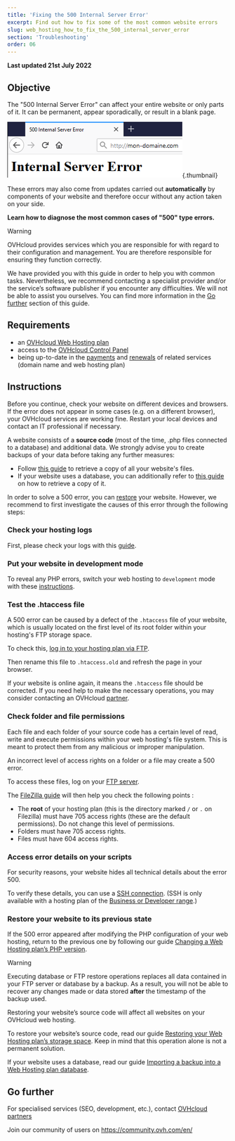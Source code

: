 ```yaml
---
title: 'Fixing the 500 Internal Server Error'
excerpt: Find out how to fix some of the most common website errors
slug: web_hosting_how_to_fix_the_500_internal_server_error
section: 'Troubleshooting'
order: 06
---
```



**Last updated 21st July 2022**

## Objective

The "500 Internal Server Error" can affect your entire website or only parts of it. It can be permanent, appear sporadically, or result in a blank page.

![error500](images/error-500-2.png){.thumbnail}

These errors may also come from updates carried out **automatically** by components of your website and therefore occur without any action taken on your side.

**Learn how to diagnose the most common cases of "500" type errors.**

> [!warning]
>
> OVHcloud provides services which you are responsible for with regard to their configuration and management. You are therefore responsible for ensuring they function correctly.
>
> We have provided you with this guide in order to help you with common tasks. Nevertheless, we recommend contacting a specialist provider and/or the service’s software publisher if you encounter any difficulties. We will not be able to assist you ourselves. You can find more information in the [Go further](#gofurther) section of this guide.
>

## Requirements

- an [OVHcloud Web Hosting plan](https://www.ovhcloud.com/en-ie/web-hosting/)
- access to the [OVHcloud Control Panel](https://www.ovh.com/auth/?action=gotomanager&from=https://www.ovh.ie/&ovhSubsidiary=ie)
- being up-to-date in the [payments](https://docs.ovh.com/ie/en/billing/manage-ovh-bills/#pay-bills) and [renewals](https://docs.ovh.com/ie/en/billing/how-to-use-automatic-renewal-at-ovh/#renewal-management) of related services (domain name and web hosting plan)

## Instructions

Before you continue, check your website on different devices and browsers. If the error does not appear in some cases (e.g. on a different browser), your OVHcloud services are working fine. Restart your local devices and contact an IT professional if necessary.

A website consists of a **source code** (most of the time, .php files connected to a database) and additional data. We strongly advise you to create backups of your data before taking any further measures:

- Follow [this guide](../web_hosting_filezilla_user_guide/) to retrieve a copy of all your website's files.
- If your website uses a database, you can additionally refer to [this guide](../web_hosting_database_export_guide/) on how to retrieve a copy of it.

In order to solve a 500 error, you can [restore](#restore) your website. However, we recommend to first investigate the causes of this error through the following steps:

### Check your hosting logs

First, please check your logs with this [guide](../shared_view_my_websites_logs_and_statistics/).

### Put your website in development mode

To reveal any PHP errors, switch your web hosting to `development` mode with these [instructions](../modify_your_web_hosting_systems_runtime_environment/#step-2-check-your-web-hosting-plans-configuration).

### Test the .htaccess file

A 500 error can be caused by a defect of the `.htaccess` file of your website, which is usually located on the first level of its root folder within your hosting's FTP storage space.

To check this, [log in to your hosting plan via FTP](../log-in-to-storage-ftp-web-hosting/).

Then rename this file to `.htaccess.old` and refresh the page in your browser.

If your website is online again, it means the `.htaccess` file should be corrected. If you need help to make the necessary operations, you may consider contacting an OVHcloud [partner](https://partner.ovhcloud.com/en-ie/directory/).

### Check folder and file permissions

Each file and each folder of your source code has a certain level of read, write and execute permissions within your web hosting's file system. This is meant to protect them from any malicious or improper manipulation.

An incorrect level of access rights on a folder or a file may create a 500 error.

To access these files, log on your [FTP server](../log-in-to-storage-ftp-web-hosting/).

The [FileZilla guide](../web_hosting_filezilla_user_guide/#file-and-folder-permissions/) will then help you check the following points :

- The **root** of your hosting plan (this is the directory marked `/` or `.` on Filezilla) must have 705 access rights (these are the default permissions). Do not change this level of permissions.
- Folders must have 705 access rights.
- Files must have 604 access rights.

### Access error details on your scripts

For security reasons, your website hides all technical details about the error 500.

To verify these details, you can use a [SSH connection](../web_hosting_ssh_on_web_hosting_packages/). (SSH is only available with a hosting plan of the [Business or Developer range](https://www.ovhcloud.com/en-ie/web-hosting/).)

### Restore your website to its previous state <a name="restore"></a>

If the 500 error appeared after modifying the PHP configuration of your web hosting, return to the previous one by following our guide [Changing a Web Hosting plan’s PHP version](../how_to_configure_php_on_your_ovh_web_hosting_package_2014/).

> [!warning]
>
> Executing database or FTP restore operations replaces all data contained in your FTP server or database by a backup. As a result, you will not be able to recover any changes made or data stored **after** the timestamp of the backup used.
>
> Restoring your website’s source code will affect all websites on your OVHcloud web hosting.
>

To restore your website’s source code, read our guide [Restoring your Web Hosting plan’s storage space](../restoring-ftp-filezilla-control-panel/). Keep in mind that this operation alone is not a permanent solution.

If your website uses a database, read our guide [Importing a backup into a Web Hosting plan database](../web_hosting_guide_to_importing_a_mysql_database/#restore-a-backup-from-the-control-panel).


## Go further <a name="gofurther"></a>

For specialised services (SEO, development, etc.), contact [OVHcloud partners](https://partner.ovhcloud.com/en-ie/directory/)

Join our community of users on <https://community.ovh.com/en/>
